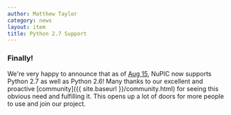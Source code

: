 ```yaml
---
author: Matthew Taylor
category: news
layout: item
title: Python 2.7 Support
---
```


### Finally!

We're very happy to announce that as of [Aug 15](https://travis-ci.org/numenta/nupic/builds/10292937), NuPIC now supports Python 2.7 as well as Python 2.6! Many thanks to our excellent and proactive [community]({{ site.baseurl }}/community.html) for seeing this obvious need and fulfilling it. This opens up a lot of doors for more people to use and join our project.

